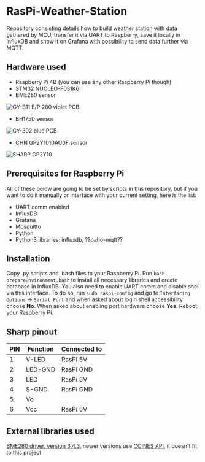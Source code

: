 # RasPi-Weather-Station

Repository consisting details how to build weather station with data gathered by MCU, transfer it via UART to Raspberry, save it locally in InfluxDB and show it on Grafana with possibility to send data further via MQTT.

## Hardware used

- Raspberry Pi 4B (you can use any other Raspberry Pi though)
- STM32 NUCLEO-F031K6
- BME280 sensor

![GY-B11 E/P 280 violet PCB](https://cdn2.botland.com.pl/44358-pdt_540/bme280-czujnik-wilgotnosci-temperatury-oraz-cisnienia-110kpa-i2cspi-33v.jpg)

- BH1750 sensor

![GY-302 blue PCB](https://cdn1.botland.com.pl/58777-pdt_540/czujnik-natezenia-swiatla-bh1750.jpg)

- CHN GP2Y1010AU0F sensor

![SHARP GP2Y10](https://nettigo.pl/system/images/887/big.jpg?1446026909)

## Prerequisites for Raspberry Pi

All of these below are going to be set by scripts in this repository, but if you want to do it manually or interface with your current setting, here is the list:

- UART comm enabled
- InfluxDB
- Grafana
- Mosquitto
- Python
- Python3 libraries: influxdb, ??paho-mqtt??

## Installation

Copy .py scripts and .bash files to your Raspberry Pi. Run `bash prepareEnvironment.bash` to install all necessary libraries and create database in InfluxDB.
You also need to enable UART comm and disable shell via this interface. To do so, run `sudo raspi-config` and go to `Interfacing Options` -> `Serial Port` and when asked about login shell accessibility choose **No**. When asked about enabling port hardware choose **Yes**. Reboot your Raspberry Pi.

## Sharp pinout

| PIN | Function    | Connected to              |
| --- | ----------- | ------------------------- |
| 1   | V-LED       | RasPi 5V    |
| 2   | LED-GND     | RasPi GND   |
| 3   | LED         | RasPi 5V    |
| 4   | S-GND       | RasPi GND   |
| 5   | Vo          |    |
| 6   | Vcc         | RasPi 5V    |

## External libraries used

[BME280 driver, version 3.4.3](https://github.com/boschsensortec/BME280_driver/tree/bme280_v3.4.3), newer versions use [COINES API](https://github.com/boschsensortec/COINES), it doesn't fit to this project

